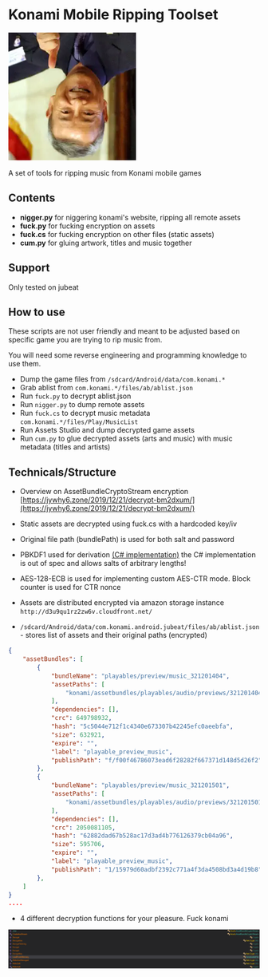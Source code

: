# Konami Mobile Ripping Toolset

![kagemasa](misc/kagemasa.png)

A set of tools for ripping music from Konami mobile games


## Contents

- **nigger.py** for niggering konami's website, ripping all remote assets 
- **fuck.py** for fucking encryption on assets
- **fuck.cs** for fucking encryption on other files (static assets)
- **cum.py** for gluing artwork, titles and music together

## Support

Only tested on jubeat

## How to use
These scripts are not user friendly and meant to be adjusted based on specific game you are trying to rip music from. 

You will need some reverse engineering and programming knowledge to use them.

- Dump the game files from `/sdcard/Android/data/com.konami.*`
- Grab ablist from `com.konami.*/files/ab/ablist.json`
- Run `fuck.py` to decrypt ablist.json
- Run `nigger.py` to dump remote assets
- Run `fuck.cs` to decrypt music metadata `com.konami.*/files/Play/MusicList`
- Run Assets Studio and dump decrypted game assets
- Run `cum.py` to glue decrypted assets (arts and music) with music metadata (titles and artists)

## Technicals/Structure

- Overview on AssetBundleCryptoStream encryption [https://jywhy6.zone/2019/12/21/decrypt-bm2dxum/](https://jywhy6.zone/2019/12/21/decrypt-bm2dxum/)

- Static assets are decrypted using fuck.cs with a hardcoded key/iv

- Original file path (bundlePath) is used for both salt and password 
- PBKDF1 used for derivation [(C# implementation)](https://docs.microsoft.com/en-us/dotnet/api/system.security.cryptography.passwordderivebytes?view=net-5.0) the C# implementation is out of spec and allows salts of arbitrary lengths!
- AES-128-ECB is used for implementing custom AES-CTR mode. Block counter is used for CTR nonce
- Assets are distributed encrypted via amazon storage instance `http://d3u9qu1rz2zw6v.cloudfront.net/`
- `/sdcard/Android/data/com.konami.android.jubeat/files/ab/ablist.json` - stores list of assets and their original paths (encrypted)

```json
{
	"assetBundles": [
		{
			"bundleName": "playables/preview/music_321201404",
			"assetPaths": [
				"konami/assetbundles/playables/audio/previews/321201404_preview.wav"
			],
			"dependencies": [],
			"crc": 649798932,
			"hash": "5c5044e712f1c4340e673307b42245efc0aeebfa",
			"size": 632921,
			"expire": "",
			"label": "playable_preview_music",
			"publishPath": "f/f00f46786073ead6f28282f667371d148d5d26f2"
		},
		{
			"bundleName": "playables/preview/music_321201501",
			"assetPaths": [
				"konami/assetbundles/playables/audio/previews/321201501_preview.wav"
			],
			"dependencies": [],
			"crc": 2050081105,
			"hash": "62882dad67b528ac17d3ad4b776126379cb04a96",
			"size": 595706,
			"expire": "",
			"label": "playable_preview_music",
			"publishPath": "1/15979d60adbf2392c771a4f3da4508bd3a4d19b8"
		},
	]
}
....
```
- 4 different decryption functions for your pleasure. Fuck konami

![kagemasa](misc/konamiisfuckinginsane.png)

